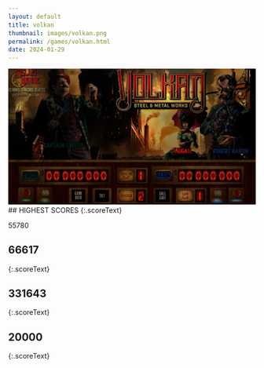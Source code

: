 ```yaml
---
layout: default
title: volkan
thumbnail: images/volkan.png
permalink: /games/volkan.html
date: 2024-01-29
---
```


<img src="../images/volkan.png" class="gameThumbnail img-fluid mx-auto align-middle">
## HIGHEST SCORES
{:.scoreText}

55780

## 66617
{:.scoreText}


## 331643
{:.scoreText}


## 20000
{:.scoreText}


